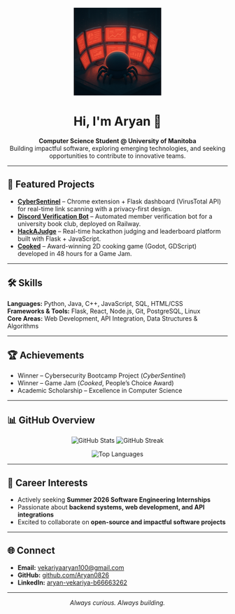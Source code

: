 <!-- Profile Picture -->
<p align="center">
  <img src="./Github-Readme-Profile.png" alt="Profile Picture" width="200"/>
</p>

<h1 align="center">Hi, I'm Aryan 👋</h1>

<p align="center">
  <strong>Computer Science Student @ University of Manitoba</strong><br/>
  Building impactful software, exploring emerging technologies, and seeking opportunities to contribute to innovative teams.
</p>

---

## 🚀 Featured Projects

- **[CyberSentinel](https://github.com/Aryan0826/CyberSentinel)** – Chrome extension + Flask dashboard (VirusTotal API) for real-time link scanning with a privacy-first design.  
- **[Discord Verification Bot](https://github.com/Aryan0826/BookClub-Bot)** – Automated member verification bot for a university book club, deployed on Railway.  
- **[HackAJudge](https://github.com/Aryan0826/HackAJudge)** – Real-time hackathon judging and leaderboard platform built with Flask + JavaScript.  
- **[Cooked](https://github.com/Aryan0826/Cooked)** – Award-winning 2D cooking game (Godot, GDScript) developed in 48 hours for a Game Jam.

---

## 🛠️ Skills

**Languages:** Python, Java, C++, JavaScript, SQL, HTML/CSS  
**Frameworks & Tools:** Flask, React, Node.js, Git, PostgreSQL, Linux  
**Core Areas:** Web Development, API Integration, Data Structures & Algorithms

---

## 🏆 Achievements

- Winner – Cybersecurity Bootcamp Project (*CyberSentinel*)  
- Winner – Game Jam (*Cooked*, People’s Choice Award)  
- Academic Scholarship – Excellence in Computer Science  

---

## 📊 GitHub Overview

<p align="center">
  <img src="https://github-readme-stats.vercel.app/api?username=Aryan0826&show_icons=true&theme=radical" alt="GitHub Stats" height="160"/>
  <img src="https://github-readme-streak-stats.herokuapp.com/?user=Aryan0826&theme=radical" alt="GitHub Streak" height="160"/>
</p>

<p align="center">
  <img src="https://github-readme-stats.vercel.app/api/top-langs/?username=Aryan0826&layout=compact&theme=radical" alt="Top Languages"/>
</p>

---

## 🎯 Career Interests

- Actively seeking **Summer 2026 Software Engineering Internships**  
- Passionate about **backend systems, web development, and API integrations**  
- Excited to collaborate on **open-source and impactful software projects**

---

## 🌐 Connect

- **Email:** vekariyaaryan100@gmail.com  
- **GitHub:** [github.com/Aryan0826](https://github.com/Aryan0826)  
- **LinkedIn:** [aryan-vekariya-b66663262](https://www.linkedin.com/in/aryan-vekariya-b66663262/)

---

<p align="center">
  <em>Always curious. Always building.</em>
</p>
